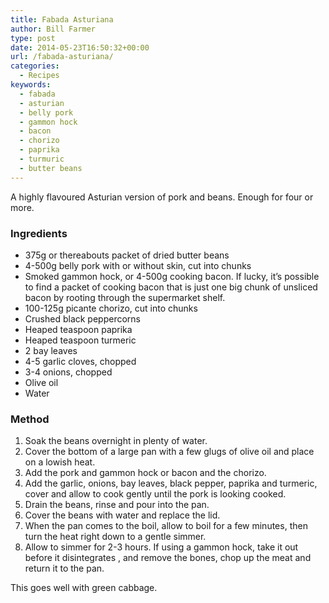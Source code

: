 ```yaml
---
title: Fabada Asturiana
author: Bill Farmer
type: post
date: 2014-05-23T16:50:32+00:00
url: /fabada-asturiana/
categories:
  - Recipes
keywords:
  - fabada
  - asturian
  - belly pork
  - gammon hock
  - bacon
  - chorizo
  - paprika
  - turmuric
  - butter beans
---
```

A highly flavoured Asturian version of pork and beans. Enough for four or more.

### Ingredients

  * 375g or thereabouts packet of dried butter beans
  * 4-500g belly pork with or without skin, cut into chunks
  * Smoked gammon hock, or 4-500g cooking bacon. If lucky, it&rsquo;s possible to find a packet of cooking bacon that is just one big chunk of unsliced bacon by rooting through the supermarket shelf.
  * 100-125g picante chorizo, cut into chunks
  * Crushed black peppercorns
  * Heaped teaspoon paprika
  * Heaped teaspoon turmeric
  * 2 bay leaves
  * 4-5 garlic cloves, chopped
  * 3-4 onions, chopped
  * Olive oil
  * Water

### Method

  1. Soak the beans overnight in plenty of water.
  2. Cover the bottom of a large pan with a few glugs of olive oil and place on a lowish heat.
  3. Add the pork and gammon hock or bacon and the chorizo.
  4. Add the garlic, onions, bay leaves, black pepper, paprika and turmeric, cover and allow to cook gently until the pork is looking cooked.
  5. Drain the beans, rinse and pour into the pan.
  6. Cover the beans with water and replace the lid.
  7. When the pan comes to the boil, allow to boil for a few minutes, then turn the heat right down to a gentle simmer.
  8. Allow to simmer for 2-3 hours. If using a gammon hock, take it out before it disintegrates , and remove the bones, chop up the meat and return it to the pan.

This goes well with green cabbage.
